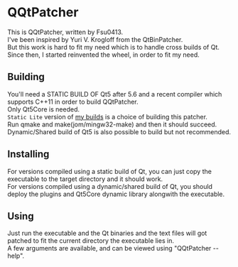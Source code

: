 
# QQtPatcher
This is QQtPatcher, written by Fsu0413.  
I've been inspired by Yuri V. Krogloff from the QtBinPatcher.  
But this work is hard to fit my need which is to handle cross builds of Qt.  
Since then, I started reinvented the wheel, in order to fit my need.

## Building
You'll need a STATIC BUILD OF Qt5 after 5.6 and a recent compiler which supports C++11 in order to build QQtPatcher.  
Only Qt5Core is needed.  
`Static Lite` version of [my builds](https://fsu0413.github.io/QtCompile/) is a choice of building this patcher.  
Run qmake and make(jom/mingw32-make) and then it should succeed.  
Dynamic/Shared build of Qt5 is also possible to build but not recommended.

## Installing
For versions compiled using a static build of Qt, you can just copy the executable to the target directory and it should work.  
For versions compiled using a dynamic/shared build of Qt, you should deploy the plugins and Qt5Core dynamic library alongwith the executable.

## Using
Just run the executable and the Qt binaries and the text files will got patched to fit the current directory the executable lies in.  
A few arguments are available, and can be viewed using "QQtPatcher --help".


